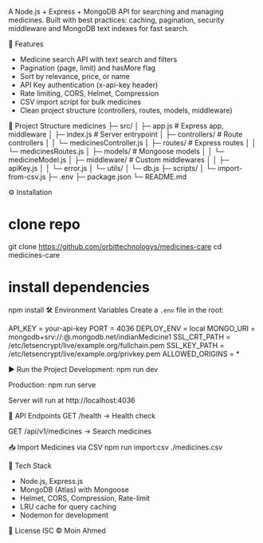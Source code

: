A Node.js + Express + MongoDB API for searching and managing medicines. Built with best practices: caching, pagination, security middleware and MongoDB text indexes for fast search.

🚀 Features
- Medicine search API with text search and filters
- Pagination (page, limit) and hasMore flag
- Sort by relevance, price, or name
- API Key authentication (x-api-key header)
- Rate limiting, CORS, Helmet, Compression
- CSV import script for bulk medicines
- Clean project structure (controllers, routes, models, middleware)

📂 Project Structure
medicines
 ├─ src/
 │   ├─ app.js              # Express app, middleware
 │   ├─ index.js            # Server entrypoint
 │   ├─ controllers/        # Route controllers
 │   │    └─ medicinesController.js
 │   ├─ routes/             # Express routes
 │   │    └─ medicinesRoutes.js
 │   ├─ models/             # Mongoose models
 │   │    └─ medicineModel.js
 │   ├─ middleware/         # Custom middlewares
 │   │    ├─ apiKey.js
 │   │    └─ error.js
 │   └─ utils/
 │        └─ db.js
 ├─ scripts/
 │    └─ import-from-csv.js
 ├─ .env
 ├─ package.json
 └─ README.md

⚙️ Installation
# clone repo
git clone https://github.com/orbittechnologys/medicines-care
cd medicines-care

# install dependencies
npm install
🛠️ Environment Variables
Create a `.env` file in the root:

API_KEY = your-api-key
PORT = 4036
DEPLOY_ENV = local
MONGO_URI = mongodb+srv://<user>:<password>@<cluster>.mongodb.net/indianMedicine1
SSL_CRT_PATH = /etc/letsencrypt/live/example.org/fullchain.pem
SSL_KEY_PATH = /etc/letsencrypt/live/example.org/privkey.pem
ALLOWED_ORIGINS = *

▶️ Run the Project
Development:
 npm run dev

Production:
 npm run serve

Server will run at http://localhost:4036

📖 API Endpoints
GET /health → Health check

GET /api/v1/medicines → Search medicines

📥 Import Medicines via CSV
npm run import:csv ./medicines.csv

🧰 Tech Stack
- Node.js, Express.js
- MongoDB (Atlas) with Mongoose
- Helmet, CORS, Compression, Rate-limit
- LRU cache for query caching
- Nodemon for development

📝 License
ISC © Moin Ahmed
